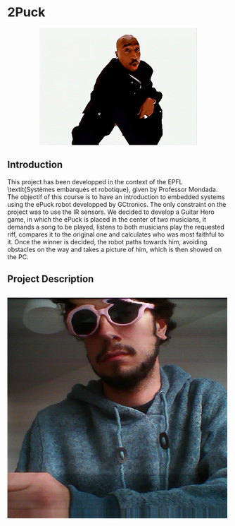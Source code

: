 # 2Puck

<p align="center">
  <img src="Images/2puck.gif" alt="animated" />
</p>

## Introduction
This project has been developped in the context of the EPFL \textit{Systèmes embarqués et robotique}, given by Professor Mondada. The objectif of this course is to have an introduction to embedded systems using the ePuck robot developped by GCtronics. The only constraint on the project was to use the IR sensors. We decided to develop a Guitar Hero game, in which the ePuck is placed in the center of two musicians, it demands a song to be played, listens to both musicians play the requested riff, compares it to the original one and calculates who was most faithful to it. Once the winner is decided, the robot paths towards him, avoiding obstacles on the way and takes a picture of him, which is then showed on the PC.

## Project Description

## 




![](Images/absolubgfrere.png)
